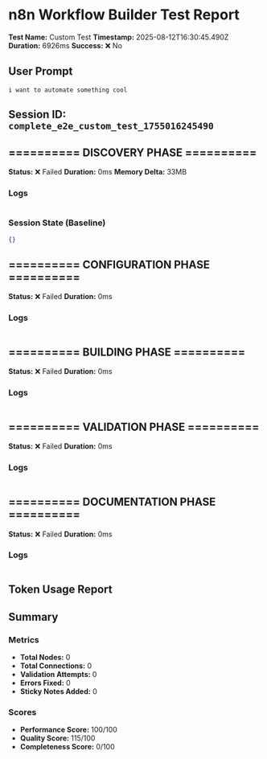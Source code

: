 # n8n Workflow Builder Test Report

**Test Name:** Custom Test
**Timestamp:** 2025-08-12T16:30:45.490Z
**Duration:** 6926ms
**Success:** ❌ No

## User Prompt
```
i want to automate something cool
```

## Session ID: `complete_e2e_custom_test_1755016245490`

## ========== DISCOVERY PHASE ==========

**Status:** ❌ Failed
**Duration:** 0ms
**Memory Delta:** 33MB

### Logs
```
```

### Session State (Baseline)
```json
{}
```

## ========== CONFIGURATION PHASE ==========

**Status:** ❌ Failed
**Duration:** 0ms

### Logs
```
```

## ========== BUILDING PHASE ==========

**Status:** ❌ Failed
**Duration:** 0ms

### Logs
```
```

## ========== VALIDATION PHASE ==========

**Status:** ❌ Failed
**Duration:** 0ms

### Logs
```
```

## ========== DOCUMENTATION PHASE ==========

**Status:** ❌ Failed
**Duration:** 0ms

### Logs
```
```

## Token Usage Report

## Summary

### Metrics
- **Total Nodes:** 0
- **Total Connections:** 0
- **Validation Attempts:** 0
- **Errors Fixed:** 0
- **Sticky Notes Added:** 0

### Scores
- **Performance Score:** 100/100
- **Quality Score:** 115/100
- **Completeness Score:** 0/100
